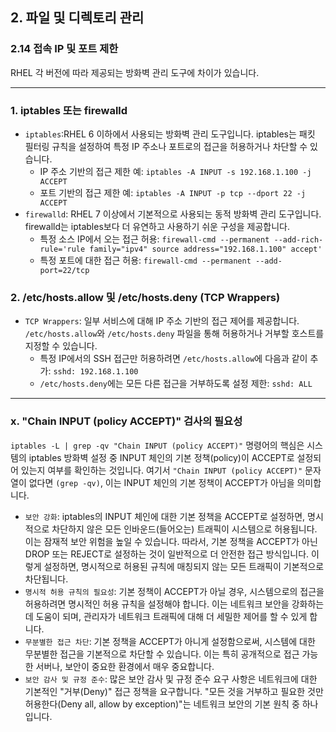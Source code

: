 ## 2. 파일 및 디렉토리 관리

### 2.14 접속 IP 및 포트 제한
RHEL 각 버전에 따라 제공되는 방화벽 관리 도구에 차이가 있습니다.

<hr/>

### 1. iptables 또는 firewalld

- `iptables`:RHEL 6 이하에서 사용되는 방화벽 관리 도구입니다. iptables는 패킷 필터링 규칙을 설정하여 특정 IP 주소나 포트로의 접근을 허용하거나 차단할 수 있습니다.
  - IP 주소 기반의 접근 제한 예: `iptables -A INPUT -s 192.168.1.100 -j ACCEPT`
  - 포트 기반의 접근 제한 예: `iptables -A INPUT -p tcp --dport 22 -j ACCEPT`
- `firewalld`: RHEL 7 이상에서 기본적으로 사용되는 동적 방화벽 관리 도구입니다. firewalld는 iptables보다 더 유연하고 사용하기 쉬운 구성을 제공합니다.
  - 특정 소스 IP에서 오는 접근 허용: `firewall-cmd --permanent --add-rich-rule='rule family="ipv4" source address="192.168.1.100" accept'`
  - 특정 포트에 대한 접근 허용: `firewall-cmd --permanent --add-port=22/tcp`


### 2. /etc/hosts.allow 및 /etc/hosts.deny (TCP Wrappers)

- `TCP Wrappers`: 일부 서비스에 대해 IP 주소 기반의 접근 제어를 제공합니다. `/etc/hosts.allow`와 `/etc/hosts.deny` 파일을 통해 허용하거나 거부할 호스트를 지정할 수 있습니다.
  - 특정 IP에서의 SSH 접근만 허용하려면 `/etc/hosts.allow`에 다음과 같이 추가: `sshd: 192.168.1.100`
  - `/etc/hosts.deny`에는 모든 다른 접근을 거부하도록 설정 제한: `sshd: ALL`

<hr/>

### x. "Chain INPUT (policy ACCEPT)" 검사의 필요성

`iptables -L | grep -qv "Chain INPUT (policy ACCEPT)"` 명령어의 핵심은 시스템의 iptables 방화벽 설정 중 INPUT 체인의 기본 정책(policy)이 ACCEPT로 설정되어 있는지 여부를 확인하는 것입니다. 여기서 `"Chain INPUT (policy ACCEPT)"` 문자열이 없다면 `(grep -qv)`, 이는 INPUT 체인의 기본 정책이 ACCEPT가 아님을 의미합니다.

- `보안 강화`:  iptables의 INPUT 체인에 대한 기본 정책을 ACCEPT로 설정하면, 명시적으로 차단하지 않은 모든 인바운드(들어오는) 트래픽이 시스템으로 허용됩니다. 이는 잠재적 보안 위험을 높일 수 있습니다. 따라서, 기본 정책을 ACCEPT가 아닌 DROP 또는 REJECT로 설정하는 것이 일반적으로 더 안전한 접근 방식입니다. 이렇게 설정하면, 명시적으로 허용된 규칙에 매칭되지 않는 모든 트래픽이 기본적으로 차단됩니다.
- `명시적 허용 규칙의 필요성`: 기본 정책이 ACCEPT가 아닐 경우, 시스템으로의 접근을 허용하려면 명시적인 허용 규칙을 설정해야 합니다. 이는 네트워크 보안을 강화하는 데 도움이 되며, 관리자가 네트워크 트래픽에 대해 더 세밀한 제어를 할 수 있게 합니다.
- `무분별한 접근 차단`: 기본 정책을 ACCEPT가 아니게 설정함으로써, 시스템에 대한 무분별한 접근을 기본적으로 차단할 수 있습니다. 이는 특히 공개적으로 접근 가능한 서버나, 보안이 중요한 환경에서 매우 중요합니다.
- `보안 감사 및 규정 준수`: 많은 보안 감사 및 규정 준수 요구 사항은 네트워크에 대한 기본적인 "거부(Deny)" 접근 정책을 요구합니다. "모든 것을 거부하고 필요한 것만 허용한다(Deny all, allow by exception)"는 네트워크 보안의 기본 원칙 중 하나입니다.
